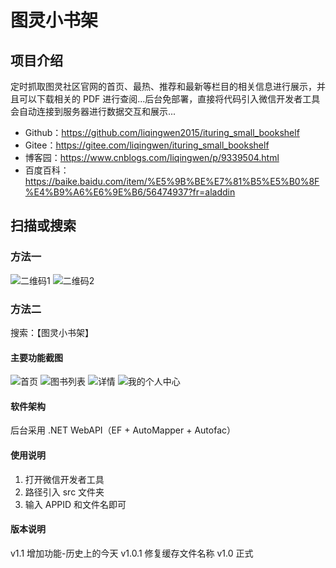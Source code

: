 # 图灵小书架

## 项目介绍

定时抓取图灵社区官网的首页、最热、推荐和最新等栏目的相关信息进行展示，并且可以下载相关的 PDF 进行查阅...后台免部署，直接将代码引入微信开发者工具会自动连接到服务器进行数据交互和展示...

- Github：https://github.com/liqingwen2015/ituring_small_bookshelf
- Gitee：https://gitee.com/liqingwen/ituring_small_bookshelf
- 博客园：https://www.cnblogs.com/liqingwen/p/9339504.html
- 百度百科：https://baike.baidu.com/item/%E5%9B%BE%E7%81%B5%E5%B0%8F%E4%B9%A6%E6%9E%B6/56474937?fr=aladdin

## 扫描或搜索

### 方法一

![二维码1](./readme/scan1.jpg)
![二维码2](./readme/scan2.jpg)

### 方法二

搜索：【图灵小书架】

#### 主要功能截图

![首页](./readme/home.png)
![图书列表](./readme/books.png)
![详情](./readme/detail.png)
![我的个人中心](./readme/my.png)

#### 软件架构

后台采用 .NET WebAPI（EF + AutoMapper + Autofac）

#### 使用说明

1. 打开微信开发者工具
2. 路径引入 src 文件夹
3. 输入 APPID 和文件名即可

#### 版本说明

v1.1 增加功能-历史上的今天
v1.0.1 修复缓存文件名称
v1.0 正式

